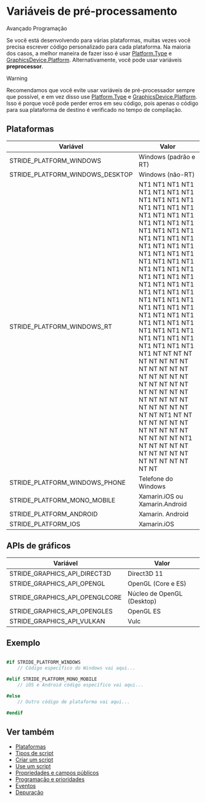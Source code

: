 # Variáveis de pré-processamento

<span class="badge text-bg-primary">Avançado</span>
<span class="badge text-bg-success">Programação</span>

Se você está desenvolvendo para várias plataformas, muitas vezes você precisa escrever código personalizado para cada plataforma. Na maioria dos casos, a melhor maneira de fazer isso é usar [Platform.Type](xref:Stride.Core.Platform.Type) e [GraphicsDevice.Platform](xref:Stride.Graphics.GraphicsDevice.Platform). Alternativamente, você pode usar variáveis **preprocessor**.

> [!Warning]
> Recomendamos que você evite usar variáveis de pré-processador sempre que possível, e em vez disso use [Platform.Type](xref:Stride.Core.Platform.Type) e [GraphicsDevice.Platform](xref:Stride.Graphics.GraphicsDevice.Platform). Isso é porque você pode perder erros em seu código, pois apenas o código para sua plataforma de destino é verificado no tempo de compilação.

## Plataformas

| Variável | Valor |
| -------------------------------------- | ------------------------------ |
| STRIDE_PLATFORM_WINDOWS | Windows (padrão e RT) |
| STRIDE_PLATFORM_WINDOWS_DESKTOP | Windows (não-RT) |
| STRIDE_PLATFORM_WINDOWS_RT | NT1 NT1 NT1 NT1 NT1 NT1 NT1 NT1 NT1 NT1 NT1 NT1 NT1 NT1 NT1 NT1 NT1 NT1 NT1 NT1 NT1 NT1 NT1 NT1 NT1 NT1 NT1 NT1 NT1 NT1 NT1 NT1 NT1 NT1 NT1 NT1 NT1 NT1 NT1 NT1 NT1 NT1 NT1 NT1 NT1 NT1 NT1 NT1 NT1 NT1 NT1 NT1 NT1 NT1 NT1 NT1 NT1 NT1 NT1 NT1 NT1 NT1 NT1 NT1 NT1 NT1 NT1 NT1 NT1 NT1 NT1 NT1 NT1 NT1 NT1 NT1 NT1 NT1 NT1 NT1 NT1 NT1 NT1 NT1 NT1 NT1 NT1 NT1 NT1 NT NT NT NT NT NT NT NT NT NT NT NT NT NT NT NT NT NT NT NT NT NT NT NT NT NT NT NT NT NT NT NT NT NT NT NT NT NT NT NT NT NT1 NT NT NT NT NT NT NT NT NT NT NT NT NT NT NT NT NT1 NT NT NT NT NT NT NT NT NT NT NT NT NT NT NT NT NT |
| STRIDE_PLATFORM_WINDOWS_PHONE | Telefone do Windows |
| STRIDE_PLATFORM_MONO_MOBILE | Xamarin.iOS ou Xamarin.Android |
| STRIDE_PLATFORM_ANDROID | Xamarin. Android |
| STRIDE_PLATFORM_IOS | Xamarin.iOS |

## APIs de gráficos

| Variável | Valor |
| --------------------------------------------- | --------------------- |
| STRIDE_GRAPHICS_API_DIRECT3D | Direct3D 11 |
| STRIDE_GRAPHICS_API_OPENGL | OpenGL (Core e ES) |
| STRIDE_GRAPHICS_API_OPENGLCORE | Núcleo de OpenGL (Desktop) |
| STRIDE_GRAPHICS_API_OPENGLES | OpenGL ES |
| STRIDE_GRAPHICS_API_VULKAN | Vulc |

## Exemplo

```cs

#if STRIDE_PLATFORM_WINDOWS
    // Código específico do Windows vai aqui...

#elif STRIDE_PLATFORM_MONO_MOBILE
    // iOS e Android código específico vai aqui...

#else
    // Outro código de plataforma vai aqui...

#endif
```

## Ver também

* [Plataformas](../platforms/index.md)
* [Tipos de script](types-of-script.md)
* [Criar um script](create-a-script.md)
* [Use um script](use-a-script.md)
* [Propriedades e campos públicos](public-properties-and-fields.md)
* [Programação e prioridades](scheduling-and-priorities.md)
* [Eventos](events.md)
* [Depuração](debugging.md)

